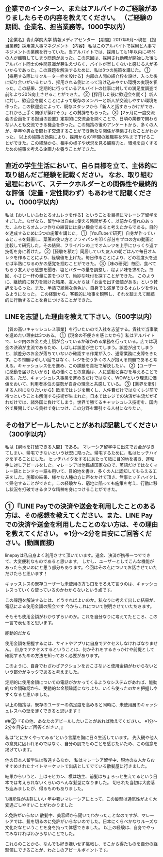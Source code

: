 ## 企業でのインターン、またはアルバイトのご経験がありましたらその内容を教えてください。 （ご経験の期間、企業名、担当業務等。1000字以内）
【企業名】青山学院大学 情報メディアセンター
【期間】2017年9月〜現在
【担当業務】採用兼人事マネジメント
【内容】
私はこのアルバイトで採用と人事マネジメントの業務を行っていた。当アルバイトでは、採用しても1年以内に45%の人が離職してしまう問題があった。この原因は、採用され勤務が開始した後もアルバイト同士の仲間意識が芽生えづらく、バイトが楽しくないと感じる人が多いからであった。この課題を解決するために、私は3つの施策を講じた。
①【採用する際にリクルーター枠を設ける】内部の人間の紹介枠を設け、入った後に知り合いがいるという、採用される側にとって溶け込みやすい環境の実現を狙った。この結果、定期的に行っているアルバイトの仕事に対しての満足度調査で前年より30%向上させることができた。
②【採用した後に歓迎会を開く】新人に対し、歓迎会を開くことによって既存のメンバーと新人が交流しやすい環境を作った。この歓迎会によって、既存スタッフから「新人と話すきっかけができ、これから上手く関係が築けそう」との賛辞をもらった。
③【2ヶ月に一度交流会の企画をする担当の設置】定期的に交流会を開くことで、日頃の業務で関わらない人とも交流できる機会を作った。この施策の後のアンケートから、多くの人が、学年や男女を問わず交流することができ新たな関係が構築されたことがわかった。
以上の施策の効果により、採用からの1年間の離職率を5%まで下げることができた。この経験から、相手の様子や状況を見る観察力と、環境を良くするための施策を考える企画力を養うことができた。
## 直近の学生生活において、自ら目標を立て、主体的に取り組んだご経験を記載ください。 なお、取り組む過程において、ステークホルダーとの関係性や最終的な評価（定量・定性問わず）もあわせて記載ください。（1000字以内）
私は【おいしいふわとろオムレツを作る】ということを目標にマレーシア留学をすごした。なぜなら、留学中は自由に使える時間が多く、以前から憧れのあった、ふわとろオムレツ作りの練習には良い機会であると考えたからである。目的を達成するために3つの施策を講じた。
①［YouTubeで研究］自身が作っているところを録画し、菜箸の使い方とフライパンを叩く部分をプロの方の動画と比較して研究した。その結果、フライパンの上でオムレツを上手にひっくり返す技術を身に着けた。
②［経験を積む］同居していた友人の朝ごはんで毎日オムレツを作ることにより、経験値を上げた。毎日作ることにより、どの程度火を通せば半熟になるのかの感覚を掴むことができた。
③［味の研究］毎回、食べてもらう友人から感想を聞き、塩とバターの量を調整し、程よい味を求めた。毎回、小さじ一杯の量に差をつけて、絶妙な味付を探すことができた。
このように、継続的に努力を続けた結果、友人からは「お金を出す価値がある」という賛辞をもらった。また、半熟で綺麗な黄色い、自身でも満足できるオムレツを作れるようになった。
この経験から、客観的に物事を観察し、それを踏まえて断続的に行動することを身につけることができた。
## LINEを志望した理由を教えて下さい。（500字以内）
【質の高いキャッシュレス事業】を行いたいので入社を志望する。貴社で当事業を進めたい理由は3つある。
①【現金の不便さを感じたから】私はアルバイトで、レジ内のお金と売上額が合っているか確かめる業務を行っている。店では現金の決済が主流であるため、しばしば誤差が生じてしまう。誤差が出てしまうと、誤差分のお金が落ちていないか確認する作業が入り、通常業務に支障をきたす。この問題は珍しい話ではなく、レジを使う多くの人が抱える問題であると考える。キャッシュレス化を進め、この課題を貴社で解決したい。
②【ユーザーに感動を届けたいから】私の働くことの意義は、人に感動と喜びを与えることである。ただ、キャッシュレス事業を進めるだけではなく、WOWという理念に価値をおいて、利用者本位の姿勢が自身の理念と共感している。
③【業界を牽引する人材になりたいから】欧米ではレジを無くし、人件費だけではなくレジ前で待つということも解消する技術が生まれた。日本ではレジでの決済が主流だがそれだけでは、諸外国に負けてしまう。世界で勝てるキャッシュレス技術を、国内外で展開している貴社で身につけ、この分野を牽引する人材になりたい。

## その他アピールしたいことがあれば記載してください（300字以内）
私は【窮地を打破できる人間】である。
マレーシア留学中に出先でお金が尽きてしまい、帰宅できないという状況に陥った。帰宅するために、私はヒッチハイクをすることにした。
ヒッチハイクをするにあたって紙に目的地を書き、運転手に対しアピールをした。マレーシアは他民族国家なので、英語だけではなくマレー語とヒンドゥー語も用いて、目的地を書き、多くの人に認知してもらえる工夫をした。施策の結果、様々な人種の方に声をかけて頂き、無事ヒッチハイクして帰宅することができた。この経験から、窮地に陥っても施策を考え、行動に移し状況を打破できるタフな精神を身につけることができた。

## ①『LINE Payでの決済や送金を利用したことのある方は、その感想を教えてください。また、LINE Payでの決済や送金を利用したことのない方は、その理由を教えてください。 ※1分～2分を目安にご回答ください。(動画面接)

linepayは私自身よく利用させて頂いています。送金、決済が携帯一つでできて、大変便利なものであると思います。
しかし、ユーザーとしてこんな機能があったら良いのにと思う部分もあります。今回はその点についてお話させていただけたらと思います！

キャッスレスの既存ユーザーも未使用の方も口をそろえて言うのは、キャッシュレスっていくら使っているのかわからないという点です。

この課題を解決するには、どうすればよいのか。私なりに考えて出した結果が、電話による使用金額の照会です
今からこれについて説明させていただきます。

そもそも使用金額がわかりずらいのか。これを自分なりに考えてたところ、この一言で表せると思います。

能動的だから

使用金額を把握するには、サイトやアプリに自身でアクセスしなければなりません。
自身でアクセスするということは、何かそれをするきっかけや前提として確認するための方法を知っておく必要があります。

このように、自身でわざわざアクションをおこさないと使用金額がわからないという部分がネックであると考えました。

定期的に使用金額についての電話がかかってくるようなシステムがあれば、能動的な金額確認から、受動的な金額確認になりより、いくら使ったのかを把握しやすくなると思いました。

以上の施策は、既存のユーザーの満足度を高めると同時に、未使用層のキャッシュレスへの壁を薄くできると思います！

##②『その他、あなたのアピールしたいことがあれば教えてください。 ※1分～2分を目安にご回答ください。』

私は”とにかくやってみる”という言葉を胸に日々生活しています。
先入観や他人の意見に囚われるのではなく、自分の肌でものごとを感じたいため、この信念を掲げています。

他の日本人留学生は敬遠するなか、
私はマレーシア留学中、現地の友人からおすすめされたナイトマーケットで出店としてでている散髪屋に行きました。

結果からいうと、上はモヒカン、横は坊主、前髪はちょろっと生えてるという日本では考えられないくらいのへんな髪型になりました。
切られた当初は大変落ち込みましたが、得るものもありました。

1.機能性が抜群にいい
年中暑いマレーシアにとって、この髪型は通気性がよく大変過ごしやすいことがわかりました

2.免許がいらない
散髪中、美容師から聞いてわかったことなのですが、マレーシアでは、髪を切るのに免許がいらないのでした。日本にくらべかなりルーズな文化だなということを身を持って体感できました。
以上の経験は、自身でやってみなければわからないことでした。

これらのことから、なんでも好き嫌いせず挑戦し、そこから得たものを自分の経験値にできることが、わたしのアピールポイントです。
